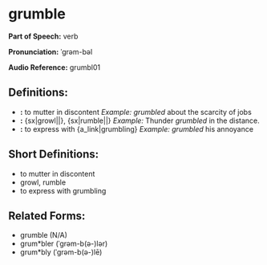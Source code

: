 # grumble

**Part of Speech:** verb

**Pronunciation:** ˈgrəm-bəl

**Audio Reference:** grumbl01

## Definitions:
- **:** to mutter in discontent 
  *Example:* *grumbled* about the scarcity of jobs
- **:** {sx|growl||}, {sx|rumble||} 
  *Example:* Thunder *grumbled* in the distance.
- **:** to express with {a_link|grumbling} 
  *Example:* *grumbled* his annoyance

## Short Definitions:
- to mutter in discontent
- growl, rumble
- to express with grumbling

## Related Forms:
- grumble (N/A)
- grum*bler (ˈgrəm-b(ə-)lər)
- grum*bly (ˈgrəm-b(ə-)lē)
